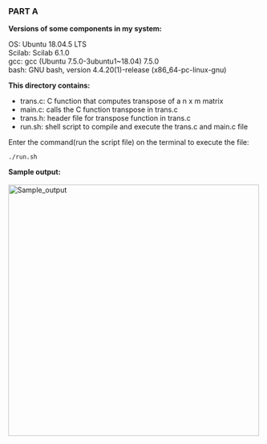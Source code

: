 ### PART A

<b>Versions of some components in my system:</b>

OS: Ubuntu 18.04.5 LTS<br>
Scilab: Scilab 6.1.0<br>
gcc: gcc (Ubuntu 7.5.0-3ubuntu1~18.04) 7.5.0<br>
bash: GNU bash, version 4.4.20(1)-release (x86_64-pc-linux-gnu)

<b>This directory contains:</b>

- trans.c:  C function that computes transpose of a n x m matrix
- main.c:  calls the C function transpose in trans.c
- trans.h: header file for transpose function in trans.c
- run.sh: shell script to compile and execute the trans.c and main.c file

Enter the command(run the script file) on the terminal to execute the file:

`./run.sh`

<b>Sample output:</b><br><br>
<a href="https://drive.google.com/uc?export=view&id=1uvhXkH1NwguOxUlP71Mg6FO0rwu0Aib3"><img src="https://drive.google.com/uc?export=view&id=1uvhXkH1NwguOxUlP71Mg6FO0rwu0Aib3" width="500" height="auto" title="Sample_output" />
